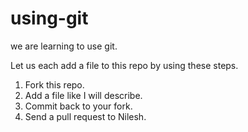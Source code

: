 # using-git
we are learning to use git. 

Let us each add a file to this repo by using these steps.


1. Fork this repo.
2. Add a file like I will describe.
3. Commit back to your fork.
4. Send a pull request to Nilesh.

